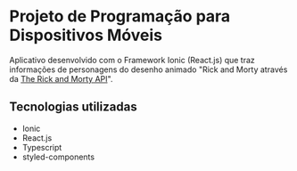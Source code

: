 
# Projeto de Programação para Dispositivos Móveis

Aplicativo desenvolvido com o Framework Ionic (React.js) que traz informações de personagens do desenho animado "Rick and Morty através da [The Rick and Morty API](https://rickandmortyapi.com/)".

## Tecnologias utilizadas

- Ionic
- React.js
- Typescript
- styled-components


